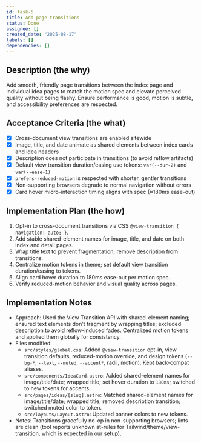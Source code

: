 ```yaml
---
id: task-5
title: Add page transitions
status: Done
assignee: []
created_date: "2025-08-17"
labels: []
dependencies: []
---
```


## Description (the why)

Add smooth, friendly page transitions between the index page and individual idea pages to match the motion spec and elevate perceived quality without being flashy. Ensure performance is good, motion is subtle, and accessibility preferences are respected.

## Acceptance Criteria (the what)

- [x] Cross-document view transitions are enabled sitewide
- [x] Image, title, and date animate as shared elements between index cards and idea headers
- [x] Description does not participate in transitions (to avoid reflow artifacts)
- [x] Default view transition duration/easing use tokens: `var(--dur-2)` and `var(--ease-1)`
- [x] `prefers-reduced-motion` is respected with shorter, gentler transitions
- [x] Non-supporting browsers degrade to normal navigation without errors
- [x] Card hover micro-interaction timing aligns with spec (≈180ms ease-out)

## Implementation Plan (the how)

1. Opt-in to cross-document transitions via CSS `@view-transition { navigation: auto; }`.
2. Add stable shared-element names for image, title, and date on both index and detail pages.
3. Wrap title text to prevent fragmentation; remove description from transitions.
4. Centralize motion tokens in theme; set default view transition duration/easing to tokens.
5. Align card hover duration to 180ms ease-out per motion spec.
6. Verify reduced-motion behavior and visual quality across pages.

## Implementation Notes

- Approach: Used the View Transition API with shared-element naming; ensured text elements don’t fragment by wrapping titles; excluded description to avoid reflow-induced fades. Centralized motion tokens and applied them globally for consistency.
- Files modified:
  - `src/styles/global.css`: Added `@view-transition` opt-in, view transition defaults, reduced-motion override, and design tokens (`--bg-*`, `--text`, `--muted`, `--accent*`, radii, motion). Kept back-compat aliases.
  - `src/components/IdeaCard.astro`: Added shared-element names for image/title/date; wrapped title; set hover duration to `180ms`; switched to new tokens for accents.
  - `src/pages/ideas/[slug].astro`: Matched shared-element names for image/title/date; wrapped title; removed description transition; switched muted color to token.
  - `src/layouts/Layout.astro`: Updated banner colors to new tokens.
- Notes: Transitions gracefully no-op in non-supporting browsers; lints are clean (tool reports unknown at-rules for Tailwind/theme/view-transition, which is expected in our setup).
